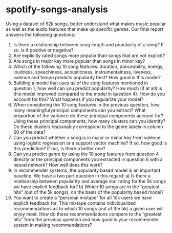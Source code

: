 # spotify-songs-analysis
Using a dataset of 52k songs, better understand what makes music popular as well as the audio features that make up specific genres. Our final report answers the following questions:
1) Is there a relationship between song length and popularity of a song? If so, is it positive or negative?
2) Are explicitly rated songs more popular than songs that are not explicit?
3) Are songs in major key more popular than songs in minor key?
4) Which of the following 10 song features: duration, danceability, energy, loudness, speechiness,
acousticness, instrumentalness, liveness, valence and tempo predicts popularity best?
How good is this model?
5) Building a model that uses *all* of the song features mentioned in question 1, how well can you
predict popularity? How much (if at all) is this model improved compared to the model in question
4). How do you account for this? What happens if you regularize your model?
6) When considering the 10 song features in the previous question, how many meaningful principal
components can you extract? What proportion of the variance do these principal components
account for? Using these principal components, how many clusters can you identify? Do these
clusters reasonably correspond to the genre labels in column 20 of the data?
7) Can you predict whether a song is in major or minor key from valence using logistic regression or a
support vector machine? If so, how good is this prediction? If not, is there a better one?
8) Can you predict genre by using the 10 song features from question 4 directly or the principal
components you extracted in question 6 with a neural network? How well does this work?
9) In recommender systems, the popularity based model is an important baseline. We have a two part
question in this regard: a) Is there a relationship between popularity and average star rating for the
5k songs we have explicit feedback for? b) Which 10 songs are in the “greatest hits” (out of the 5k
songs), on the basis of the popularity based model?
10) You want to create a “personal mixtape” for all 10k users we have explicit feedback for. This
mixtape contains individualized recommendations as to which 10 songs (out of the 5k) a given user
will enjoy most. How do these recommendations compare to the “greatest hits” from the previous
question and how good is your recommender system in making recommendations?
